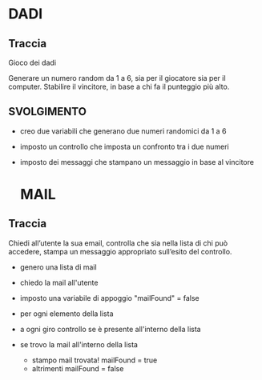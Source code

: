 # DADI

## Traccia
Gioco dei dadi

Generare un numero random da 1 a 6, sia per il giocatore sia per il computer.
Stabilire il vincitore, in base a chi fa il punteggio più alto.

## SVOLGIMENTO

- creo due variabili che generano due numeri randomici da 1 a 6
- imposto un controllo che imposta un confronto tra i due numeri
- imposto dei messaggi che stampano un messaggio in base al vincitore







    # MAIL

## Traccia

Chiedi all’utente la sua email,
controlla che sia nella lista di chi può accedere,
stampa un messaggio appropriato sull’esito del controllo.

- genero una lista di mail
- chiedo la mail all'utente
- imposto una variabile di appoggio "mailFound" = false


- per ogni elemento della lista
- a ogni giro controllo se è presente all'interno della lista
- se trovo la mail all'interno della lista 
    - stampo mail trovata! mailFound = true
    - altrimenti mailFound = false